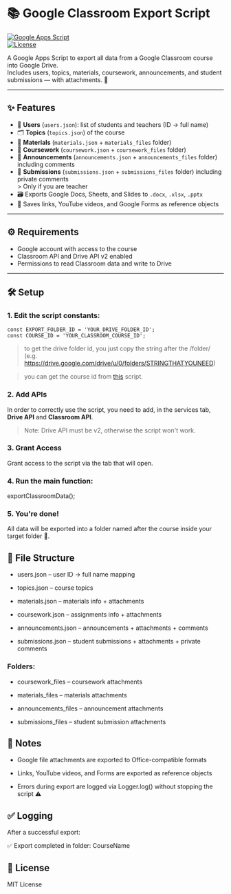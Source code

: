 # 📚 Google Classroom Export Script

[![Google Apps Script](https://img.shields.io/badge/Language-Google%20Apps%20Script-blue)](https://developers.google.com/apps-script)  
[![License](https://img.shields.io/badge/License-MIT-green)](LICENSE)

A Google Apps Script to export all data from a Google Classroom course into Google Drive.  
Includes users, topics, materials, coursework, announcements, and student submissions — with attachments. 🚀

---

## ✨ Features

- 👥 **Users** (`users.json`): list of students and teachers (ID → full name)  
- 🗂 **Topics** (`topics.json`) of the course  
- 📄 **Materials** (`materials.json` + `materials_files` folder)  
- 📝 **Coursework** (`coursework.json` + `coursework_files` folder)  
- 📢 **Announcements** (`announcements.json` + `announcements_files` folder) including comments  
- 🏫 **Submissions** (`submissions.json` + `submissions_files` folder) including private comments  
      > Only if you are teacher
- 🗃 Exports Google Docs, Sheets, and Slides to `.docx`, `.xlsx`, `.pptx`  
- 🔗 Saves links, YouTube videos, and Google Forms as reference objects

---

## ⚙️ Requirements

- Google account with access to the course  
- Classroom API and Drive API v2 enabled  
- Permissions to read Classroom data and write to Drive

---

## 🛠 Setup

### 1. Edit the script constants:

```
const EXPORT_FOLDER_ID = 'YOUR_DRIVE_FOLDER_ID';
const COURSE_ID = 'YOUR_CLASSROOM_COURSE_ID';
```

> to get the drive folder id, you just copy the string after the /folder/
> (e.g. https://drive.google.com/drive/u/0/folders/STRINGTHATYOUNEED)

> you can get the course id from [this](https://github.com/gablilli/googlescripts/blob/main/classroom/courses-ids.gs) script.

### 2. Add APIs
In order to correctly use the script, you need to add, in the services tab, **Drive API** and **Classroom API**.

> Note: Drive API must be v2, otherwise the script won't work.

### 3. Grant Access
Grant access to the script via the tab that will open.

### 4. Run the main function:

exportClassroomData();

### 5. You're done!
All data will be exported into a folder named after the course inside your target folder 📂.

## 📁 File Structure

- users.json – user ID → full name mapping

- topics.json – course topics

- materials.json – materials info + attachments

- coursework.json – assignments info + attachments

- announcements.json – announcements + attachments + comments

- submissions.json – student submissions + attachments + private comments

### Folders:

- coursework_files – coursework attachments

- materials_files – materials attachments

- announcements_files – announcement attachments

- submissions_files – student submission attachments

## 📝 Notes

- Google file attachments are exported to Office-compatible formats

- Links, YouTube videos, and Forms are exported as reference objects

- Errors during export are logged via Logger.log() without stopping the script ⚠️

## ✅ Logging

After a successful export:

✅ Export completed in folder: CourseName

## 📌 License

MIT License

